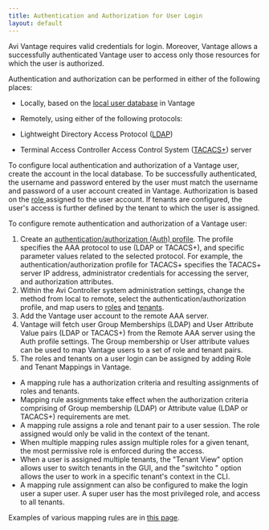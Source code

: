 ```yaml
---
title: Authentication and Authorization for User Login
layout: default
---
```

Avi Vantage requires valid credentials for login. Moreover, Vantage allows a successfully authenticated Vantage user to access only those resources for which the user is authorized.

Authentication and authorization can be performed in either of the following places:

* Locally, based on the <a href="/user-accounts/">local user database</a> in Vantage
* Remotely, using either of the following protocols:

* Lightweight Directory Access Protocol (<a href="/ldap-authentication/">LDAP</a>)
* Terminal Access Controller Access Control System (<a href="/tacacs-for-avi-vantage-users/">TACACS+</a>) server

To configure local authentication and authorization of a Vantage user, create the account in the local database. To be successfully authenticated, the username and password entered by the user must match the username and password of a user account created in Vantage. Authorization is based on the <a href="/user-account-roles/">role </a>assigned to the user account. If tenants are configured, the user's access is further defined by the tenant to which the user is assigned.

To configure remote authentication and authorization of a Vantage user:

1. Create an <a href="/auth-profile/">authentication/authorization (Auth) profile</a>. The profile specifies the AAA protocol to use (LDAP or TACACS+), and specific parameter values related to the selected protocol. For example, the authentication/authorization profile for TACACS+ specifies the TACACS+ server IP address, administrator credentials for accessing the server, and authorization attributes.
1. Within the Avi Controller system administration settings, change the method from local to remote, select the authentication/authorization profile, and map users to <a href="/user-account-roles/">roles</a> and <a href="/tenants/">tenants</a>.
1. Add the Vantage user account to the remote AAA server.
1. Vantage will fetch user Group Memberships (LDAP) and User Attribute Value pairs (LDAP or TACACS+) from the Remote AAA server using the Auth profile settings. The Group membership or User attribute values can be used to map Vantage users to a set of role and tenant pairs.
1. The roles and tenants on a user login can be assigned by adding Role and Tenant Mappings in Vantage.

* A mapping rule has a authorization criteria and resulting assignments of roles and tenants.
* Mapping rule assignments take effect when the authorization criteria comprising of Group membership (LDAP) or Attribute value (LDAP or TACACS+) requirements are met.
* A mapping rule assigns a role and tenant pair to a user session. The role assigned would only be valid in the context of the tenant.
* When multiple mapping rules assign multiple roles for a given tenant, the most permissive role is enforced during the access.
* When a user is assigned multiple tenants, the "Tenant View" option allows user to switch tenants in the GUI, and the "switchto <tenant>" option allows the user to work in a specific tenant's context in the CLI.
* A mapping rule assignment can also be configured to make the login user a super user. A super user has the most privileged role, and access to all tenants.

Examples of various mapping rules are in <a href="/authorization-tenant-and-role-mapping-examples/">this page</a>.

 

 